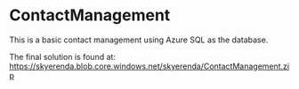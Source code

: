 # ContactManagement

This is a basic contact management using Azure SQL as the database.

The final solution is found at: https://skyerenda.blob.core.windows.net/skyerenda/ContactManagement.zip
